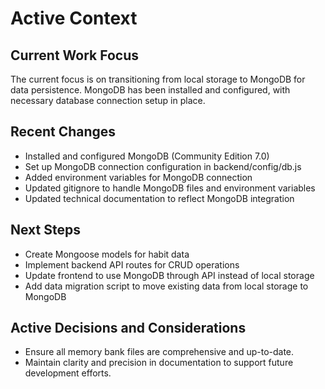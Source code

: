 # Active Context

## Current Work Focus
The current focus is on transitioning from local storage to MongoDB for data persistence. MongoDB has been installed and configured, with necessary database connection setup in place.

## Recent Changes
- Installed and configured MongoDB (Community Edition 7.0)
- Set up MongoDB connection configuration in backend/config/db.js
- Added environment variables for MongoDB connection
- Updated gitignore to handle MongoDB files and environment variables
- Updated technical documentation to reflect MongoDB integration

## Next Steps
- Create Mongoose models for habit data
- Implement backend API routes for CRUD operations
- Update frontend to use MongoDB through API instead of local storage
- Add data migration script to move existing data from local storage to MongoDB

## Active Decisions and Considerations
- Ensure all memory bank files are comprehensive and up-to-date.
- Maintain clarity and precision in documentation to support future development efforts.
